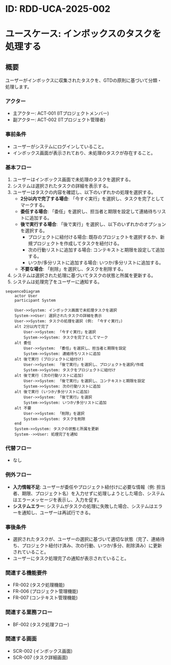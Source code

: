 # ID: RDD-UCA-2025-002

# ユースケース: インボックスのタスクを処理する

## 概要

ユーザーがインボックスに収集されたタスクを、GTDの原則に基づいて分類・処理します。

### アクター

- 主アクター: ACT-001 (ITプロジェクトメンバー)
- 副アクター: ACT-002 (ITプロジェクト管理者)

### 事前条件

- ユーザーがシステムにログインしていること。
- インボックス画面が表示されており、未処理のタスクが存在すること。

### 基本フロー

1. ユーザーはインボックス画面で未処理のタスクを選択する。
1. システムは選択されたタスクの詳細を表示する。
1. ユーザーはタスクの内容を確認し、以下のいずれかの処理を選択する。
   - **2分以内で完了する場合**: 「今すぐ実行」を選択し、タスクを完了としてマークする。
   - **委任する場合**: 「委任」を選択し、担当者と期限を設定して連絡待ちリストに追加する。
   - **後で実行する場合**: 「後で実行」を選択し、以下のいずれかのオプションを選択する。
     - プロジェクトに紐付ける場合: 既存のプロジェクトを選択するか、新規プロジェクトを作成してタスクを紐付ける。
     - 次の行動リストに追加する場合: コンテキストと期限を設定して追加する。
     - いつか/多分リストに追加する場合: いつか/多分リストに追加する。
   - **不要な場合**: 「削除」を選択し、タスクを削除する。
1. システムは選択された処理に基づいてタスクの状態と所属を更新する。
1. システムは処理完了をユーザーに通知する。

```mermaid
sequenceDiagram
    actor User
    participant System

    User->>System: インボックス画面で未処理タスクを選択
    System->>User: 選択されたタスクの詳細を表示
    User->>System: タスクの処理を選択 (例: 「今すぐ実行」)
    alt 2分以内で完了
        User->>System: 「今すぐ実行」を選択
        System->>System: タスクを完了としてマーク
    alt 委任
        User->>System: 「委任」を選択し、担当者と期限を設定
        System->>System: 連絡待ちリストに追加
    alt 後で実行 (プロジェクトに紐付け)
        User->>System: 「後で実行」を選択し、プロジェクトを選択/作成
        System->>System: タスクをプロジェクトに紐付け
    alt 後で実行 (次の行動リストに追加)
        User->>System: 「後で実行」を選択し、コンテキストと期限を設定
        System->>System: 次の行動リストに追加
    alt 後で実行 (いつか/多分リストに追加)
        User->>System: 「後で実行」を選択
        System->>System: いつか/多分リストに追加
    alt 不要
        User->>System: 「削除」を選択
        System->>System: タスクを削除
    end
    System->>System: タスクの状態と所属を更新
    System-->>User: 処理完了を通知
```

### 代替フロー

- なし

### 例外フロー

- **入力情報不足**: ユーザーが委任やプロジェクト紐付けに必要な情報（例: 担当者、期限、プロジェクト名）を入力せずに処理しようとした場合、システムはエラーメッセージを表示し、入力を促す。
- **システムエラー**: システムがタスクの処理に失敗した場合、システムはエラーを通知し、ユーザーは再試行できる。

### 事後条件

- 選択されたタスクが、ユーザーの選択に基づいて適切な状態（完了、連絡待ち、プロジェクト紐付け済み、次の行動、いつか/多分、削除済み）に更新されていること。
- ユーザーにタスク処理完了の通知が表示されていること。

### 関連する機能要件

- FR-002 (タスク処理機能)
- FR-006 (プロジェクト管理機能)
- FR-007 (コンテキスト管理機能)

### 関連する業務フロー

- BF-002 (タスク処理フロー)

### 関連する画面

- SCR-002 (インボックス画面)
- SCR-007 (タスク詳細画面)
